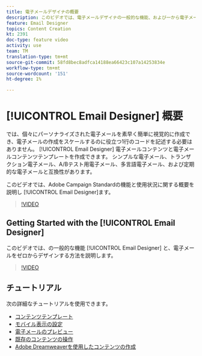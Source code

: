 ```yaml
---
title: 電子メールデザイナの概要
description: このビデオでは、電子メールデザイナの一般的な機能、および一から電子メールを設計する方法を説明します。このページには、Adobe Campaign電子メールデザイナで利用できるすべての機能ビデオがリストされています
feature: Email Designer
topics: Content Creation
kt: 2391
doc-type: feature video
activity: use
team: TM
translation-type: tm+mt
source-git-commit: 58fd8bec8adfca14188ea66423c107a14253834e
workflow-type: tm+mt
source-wordcount: '151'
ht-degree: 1%

---
```



# [!UICONTROL Email Designer] 概要

では、個々にパーソナライズされた電子メールを素早く簡単に視覚的に作成でき、電子メールの作成をスケールするのに役立つ1行のコードを記述する必要はありません。 [!UICONTROL Email Designer] 電子メールコンテンツと電子メールコンテンツテンプレートを作成できます。 シンプルな電子メール、トランザクション電子メール、A/Bテスト用電子メール、多言語電子メール、および定期的な電子メールと互換性があります。

このビデオでは、Adobe Campaign Standardの機能と使用状況に関する概要を説明し [!UICONTROL Email Designer]ます。

>[!VIDEO](https://video.tv.adobe.com/v/22771?quality=12)

## Getting Started with the [!UICONTROL Email Designer]

このビデオでは、の一般的な機能 [!UICONTROL Email Designer] と、電子メールをゼロからデザインする方法を説明します。

>[!VIDEO](https://video.tv.adobe.com/v/25912?quality=12)

## チュートリアル

次の詳細なチュートリアルを使用できます。

* [コンテンツテンプレート](/help/designing-content/email-designer/email-content-templates.md)
* [モバイル表示の設定](/help/designing-content/email-designer/configure-the-mobile-view.md)
* [電子メールのプレビュー](/help/designing-content/email-designer/preview-your-email.md)
* [既存のコンテンツの操作](/help/designing-content/email-designer/working-with-existing-content.md)
* [Adobe Dreamweaverを使用したコンテンツの作成](/help/designing-content/email-designer/dreamweaver-integration.md)
